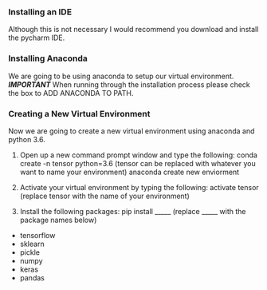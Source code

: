 ### Installing an IDE <br />
Although this is not necessary I would recommend you download and install the pycharm IDE.

### Installing Anaconda <br />
We are going to be using anaconda to setup our virtual environment. <br />
**_IMPORTANT_** When running through the installation process please check the box to ADD ANACONDA TO PATH.

### Creating a New Virtual Environment <br />
Now we are going to create a new virtual environment using anaconda and python 3.6.

1. Open up a new command prompt window and type the following: conda create -n tensor python=3.6 (tensor can be replaced with whatever you want to name your environment)
anaconda create new enviorment

2. Activate your virtual environment by typing the following: activate tensor (replace tensor with the name of your environment)


3. Install the following packages: pip install _____    (replace _____ with the package names below)
- tensorflow
- sklearn
- pickle
- numpy
- keras
- pandas


